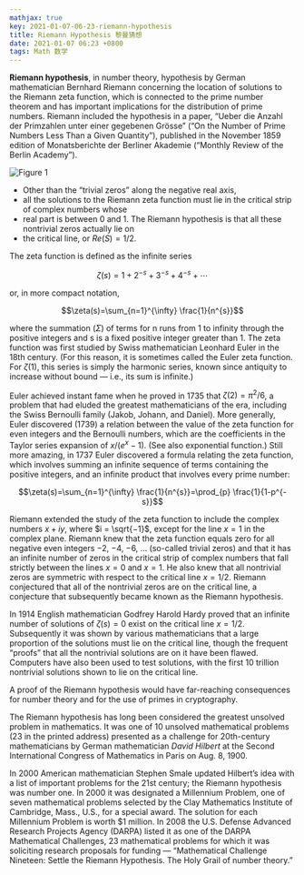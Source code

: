 ```yaml
---
mathjax: true
key: 2021-01-07-06-23-riemann-hypothesis
title: Riemann Hypothesis 黎曼猜想
date: 2021-01-07 06:23 +0800
tags: Math 数学
---
```


**Riemann hypothesis**, in number theory, hypothesis by German mathematician Bernhard Riemann concerning the location of solutions to the Riemann zeta function, which is connected to the prime number theorem and has important implications for the distribution of prime numbers. Riemann included the hypothesis in a paper, “Ueber die Anzahl der Primzahlen unter einer gegebenen Grösse” (“On the Number of Prime Numbers Less Than a Given Quantity”), published in the November 1859 edition of Monatsberichte der Berliner Akademie (“Monthly Review of the Berlin Academy”).

![Figure 1](https://tenetai.com/iclass/1f.jpg)

- Other than the “trivial zeros” along the negative real axis,
- all the solutions to the Riemann zeta function must lie in the critical strip of complex numbers whose 
- real part is between 0 and 1. The Riemann hypothesis is that all these nontrivial zeros actually lie on 
- the critical line, or $Re(S) = 1/2$.

The zeta function is defined as the infinite series

$$\zeta(s)=1+2^{-s}+3^{-s}+4^{-s}+\cdots$$

or, in more compact notation,

$$\zeta(s)=\sum_{n=1}^{\infty} \frac{1}{n^{s}}$$

where the summation $(Σ)$ of terms for n runs from 1 to infinity through the positive integers and s is a fixed positive integer greater than 1. The zeta function was first studied by Swiss mathematician Leonhard Euler in the 18th century. (For this reason, it is sometimes called the Euler zeta function. For $ζ(1)$, this series is simply the harmonic series, known since antiquity to increase without bound — i.e., its sum is infinite.) 

Euler achieved instant fame when he proved in 1735 that $ζ(2) = π^{2}/6$, a problem that had eluded the greatest mathematicians of the era, including the Swiss Bernoulli family (Jakob, Johann, and Daniel). More generally, Euler discovered (1739) a relation between the value of the zeta function for even integers and the Bernoulli numbers, which are the coefficients in the Taylor series expansion of $x/(e^{x} − 1)$. (See also exponential function.) Still more amazing, in 1737 Euler discovered a formula relating the zeta function, which involves summing an infinite sequence of terms containing the positive integers, and an infinite product that involves every prime number:

$$\zeta(s)=\sum_{n=1}^{\infty} \frac{1}{n^{s}}=\prod_{p} \frac{1}{1-p^{-s}}$$

Riemann extended the study of the zeta function to include the complex numbers $x + iy$, where $i = \sqrt{−1}$, except for the line $x = 1$ in the complex plane. Riemann knew that the zeta function equals zero for all negative even integers −2, −4, −6, … (so-called trivial zeros) and that it has an infinite number of zeros in the critical strip of complex numbers that fall strictly between the lines $x = 0$ and $x = 1$. He also knew that all nontrivial zeros are symmetric with respect to the critical line $x = 1/2$. Riemann conjectured that all of the nontrivial zeros are on the critical line, a conjecture that subsequently became known as the Riemann hypothesis.

In 1914 English mathematician Godfrey Harold Hardy proved that an infinite number of solutions of $ζ(s) = 0$ exist on the critical line $x = 1/2$. Subsequently it was shown by various mathematicians that a large proportion of the solutions must lie on the critical line, though the frequent “proofs” that all the nontrivial solutions are on it have been flawed. Computers have also been used to test solutions, with the first 10 trillion nontrivial solutions shown to lie on the critical line.

A proof of the Riemann hypothesis would have far-reaching consequences for number theory and for the use of primes in cryptography.

The Riemann hypothesis has long been considered the greatest unsolved problem in mathematics. It was one of 10 unsolved mathematical problems (23 in the printed address) presented as a challenge for 20th-century mathematicians by German mathematician *David Hilbert* at the Second International Congress of Mathematics in Paris on Aug. 8, 1900.

In 2000 American mathematician Stephen Smale updated Hilbert’s idea with a list of important problems for the 21st century; the Riemann hypothesis was number one.
In 2000 it was designated a Millennium Problem, one of seven mathematical problems selected by the Clay Mathematics Institute of Cambridge, Mass., U.S., for a special award. The solution for each Millennium Problem is worth $1 million.
In 2008 the U.S. Defense Advanced Research Projects Agency (DARPA) listed it as one of the DARPA Mathematical Challenges, 23 mathematical problems for which it was soliciting research proposals for funding — “Mathematical Challenge Nineteen: Settle the Riemann Hypothesis. The Holy Grail of number theory.”

<!--more-->
